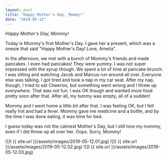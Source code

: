 ```yaml
---
layout: post
title: "Happy Mother's Day, Mommy!"
date: "2019-05-12"
---
```


*Happy Mother's Day, Mommy!*

Today is Mommy's first Mother's Day. I gave her a present, which was a onesie that said "Happy Mother's Day! Love, Amelia".

In the afternoon, we met with a bunch of Mommy's friends and made pancakes. I even had pancakes! They were yummy. I was not super impressed with the syrup though. We spent a lot of time at pancake brunch. I was sitting and watching Jacob and Marcus run around all over. Everyone else was talking. I got tired and took a nap in my car seat. After my nap, though, I tried to eat Cheerios, but something went wrong and I threw up _everywhere_. That was not fun. I was OK though and wanted more food pretty soon after that. After all, my tummy was empty, all of a sudden!

Mommy and I went home a little bit after that. I was feeling OK, but I felt really hot and had a fever. Mommy gave me medicine and a bottle, and by the time I was done eating, it was time for bed.

I guess today was not the calmest Mother's Day, but I still love my mommy, even if I did throw up all over her. Oops. Sorry, Mommy!

<span class="gallery">
  ![]( {{ site.url }}/assets/images/2019-05-12.01.jpg)
  ![]( {{ site.url }}/assets/images/2019-05-12.02.jpg)
  ![]( {{ site.url }}/assets/images/2019-05-12.03.jpg)
</span>
